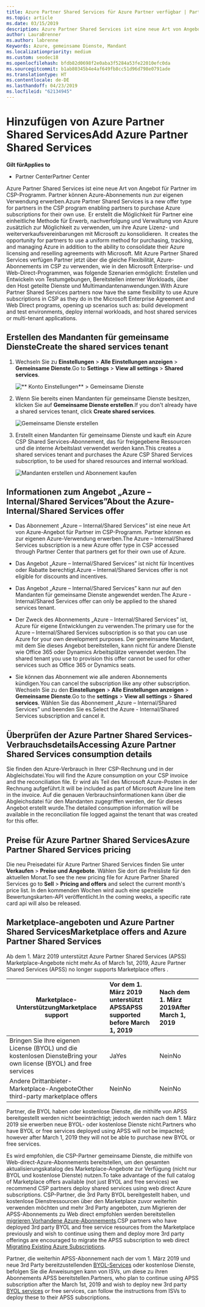 ```yaml
---
title: Azure Partner Shared Services für Azure Partner verfügbar | Partner Center
ms.topic: article
ms.date: 03/15/2019
description: Azure Partner Shared Services ist eine neue Art von Angebot für Partner im CSP-Programm. Partner können Azure-Abonnements nun zur eigenen Verwendung erwerben.
author: LauraBrenner
ms.author: labrenne
Keywords: Azure, gemeinsame Dienste, Mandant
ms.localizationpriority: medium
ms.custom: seodec18
ms.openlocfilehash: bfdb82d0698f2e0aba3f5284a53fe22010efc0da
ms.sourcegitcommit: b1ab80345b4e4af649fb8cc51d96d798e0791ade
ms.translationtype: HT
ms.contentlocale: de-DE
ms.lasthandoff: 04/23/2019
ms.locfileid: "62134945"
---
```

# <a name="add-azure-partner-shared-services"></a><span data-ttu-id="b0650-104">Hinzufügen von Azure Partner Shared Services</span><span class="sxs-lookup"><span data-stu-id="b0650-104">Add Azure Partner Shared Services</span></span>

<span data-ttu-id="b0650-105">**Gilt für**</span><span class="sxs-lookup"><span data-stu-id="b0650-105">**Applies to**</span></span>

-  <span data-ttu-id="b0650-106">Partner Center</span><span class="sxs-lookup"><span data-stu-id="b0650-106">Partner Center</span></span>

<span data-ttu-id="b0650-107">Azure Partner Shared Services ist eine neue Art von Angebot für Partner im CSP-Programm. Partner können Azure-Abonnements nun zur eigenen Verwendung erwerben.</span><span class="sxs-lookup"><span data-stu-id="b0650-107">Azure Partner Shared Services is a new offer type for partners in the CSP program enabling partners to purchase Azure subscriptions for their own use.</span></span><span data-ttu-id="b0650-108">  Er erstellt die Möglichkeit für Partner eine einheitliche Methode für Erwerb, nachverfolgung und Verwaltung von Azure zusätzlich zur Möglichkeit zu verwenden, um ihre Azure Lizenz- und weiterverkaufsvereinbarungen mit Microsoft zu konsolidieren.</span><span class="sxs-lookup"><span data-stu-id="b0650-108">  It creates the opportunity for partners to use a uniform method for purchasing, tracking, and managing Azure in addition to the ability to consolidate their Azure licensing and reselling agreements with Microsoft.</span></span> <span data-ttu-id="b0650-109">Mit Azure Partner Shared Services verfügen Partner jetzt über die gleiche Flexibilität, Azure-Abonnements im CSP zu verwenden, wie in den Microsoft Enterprise- und Web-Direct-Programmen, was folgende Szenarien ermöglicht: Erstellen und Entwickeln von Testumgebungen, Bereitstellen interner Workloads, über den Host geteilte Dienste und Multimandantenanwendungen.</span><span class="sxs-lookup"><span data-stu-id="b0650-109">With Azure Partner Shared Services partners now have the same flexibility to use Azure subscriptions in CSP as they do in the Microsoft Enterprise Agreement and Web Direct programs, opening up scenarios such as:  build development and test environments, deploy internal workloads, and host shared services or multi-tenant applications.</span></span>  

## <a name="create-the-shared-services-tenant"></a><span data-ttu-id="b0650-110">Erstellen des Mandanten für gemeinsame Dienste</span><span class="sxs-lookup"><span data-stu-id="b0650-110">Create the shared services tenant</span></span>

1. <span data-ttu-id="b0650-111">Wechseln Sie zu **Einstellungen** > **Alle Einstellungen anzeigen** > **Gemeinsame Dienste**.</span><span class="sxs-lookup"><span data-stu-id="b0650-111">Go to **Settings** > **View all settings** > **Shared services**.</span></span>

    ![\*\* Konto Einstellungen\*\* > **Gemeinsame Dienste**](images/sharedservices2.png)

2. <span data-ttu-id="b0650-113">Wenn Sie bereits einen Mandanten für gemeinsame Dienste besitzen, klicken Sie auf **Gemeinsame Dienste erstellen**.</span><span class="sxs-lookup"><span data-stu-id="b0650-113">If you don't already have a shared services tenant, click **Create shared services**.</span></span>

    ![Gemeinsame Dienste erstellen](images/sharedservices3.png)

3. <span data-ttu-id="b0650-115">Erstellt einen Mandanten für gemeinsame Dienste und kauft ein Azure CSP Shared Services-Abonnement, das für freigegebene Ressourcen und die interne Arbeitslast verwendet werden kann.</span><span class="sxs-lookup"><span data-stu-id="b0650-115">This creates a shared services tenant and purchases the Azure CSP Shared Services subscription, to be used for shared resources and internal workload.</span></span>

    ![Mandanten erstellen und Abonnement kaufen](images/sharedservices5.png)

## <a name="about-the-azure--internalshared-services-offer"></a><span data-ttu-id="b0650-117">Informationen zum Angebot „Azure – Internal/Shared Services”</span><span class="sxs-lookup"><span data-stu-id="b0650-117">About the Azure- Internal/Shared Services offer</span></span>

- <span data-ttu-id="b0650-118">Das Abonnement „Azure – Internal/Shared Services” ist eine neue Art von Azure-Angebot für Partner im CSP-Programm. Partner können es zur eigenen Azure-Verwendung erwerben.</span><span class="sxs-lookup"><span data-stu-id="b0650-118">The Azure – Internal/Shared Services subscription is a new Azure offer type in CSP accessed through Partner Center that partners get for their own use of Azure.</span></span> 

- <span data-ttu-id="b0650-119">Das Angebot „Azure – Internal/Shared Services” ist nicht für Incentives oder Rabatte berechtigt.</span><span class="sxs-lookup"><span data-stu-id="b0650-119">Azure – Internal/Shared Services offer is not eligible for discounts and incentives.</span></span>

- <span data-ttu-id="b0650-120">Das Angebot „Azure – Internal/Shared Services” kann nur auf den Mandanten für gemeinsame Dienste angewendet werden.</span><span class="sxs-lookup"><span data-stu-id="b0650-120">The Azure - Internal/Shared Services offer can only be applied to the shared services tenant.</span></span>

- <span data-ttu-id="b0650-121">Der Zweck des Abonnements „Azure – Internal/Shared Services” ist, Azure für eigene Entwicklungen zu verwenden.</span><span class="sxs-lookup"><span data-stu-id="b0650-121">The primary use for the Azure – Internal/Shared Services subscription is so that you can use Azure for your own development purposes.</span></span> <span data-ttu-id="b0650-122">Der gemeinsame Mandant, mit dem Sie dieses Angebot bereitstellen, kann nicht für andere Dienste wie Office 365 oder Dynamics Arbeitsplätze verwendet werden.</span><span class="sxs-lookup"><span data-stu-id="b0650-122">The shared tenant you use to provision this offer cannot be used for other services such as Office 365 or Dynamics seats.</span></span> 

- <span data-ttu-id="b0650-123">Sie können das Abonnement wie alle anderen Abonnements kündigen.</span><span class="sxs-lookup"><span data-stu-id="b0650-123">You can cancel the subscription like any other subscription.</span></span> <span data-ttu-id="b0650-124">Wechseln Sie zu den **Einstellungen** > **Alle Einstellungen anzeigen** > **Gemeinsame Dienste**.</span><span class="sxs-lookup"><span data-stu-id="b0650-124">Go to the **settings** > **View all settings** > **Shared services**.</span></span> <span data-ttu-id="b0650-125">Wählen Sie das Abonnement „Azure – Internal/Shared Services” und beenden Sie es.</span><span class="sxs-lookup"><span data-stu-id="b0650-125">Select the Azure - Internal/Shared Services subscription and cancel it.</span></span>

## <a name="accessing-azure-partner-shared-services-consumption-details"></a><span data-ttu-id="b0650-126">Überprüfen der Azure Partner Shared Services-Verbrauchsdetails</span><span class="sxs-lookup"><span data-stu-id="b0650-126">Accessing Azure Partner Shared Services consumption details</span></span>

<span data-ttu-id="b0650-127">Sie finden den Azure-Verbrauch in Ihrer CSP-Rechnung und in der Abgleichsdatei.</span><span class="sxs-lookup"><span data-stu-id="b0650-127">You will find the Azure consumption on your CSP invoice and the reconciliation file.</span></span> <span data-ttu-id="b0650-128">Er wird als Teil des Microsoft Azure-Posten in der Rechnung aufgeführt.</span><span class="sxs-lookup"><span data-stu-id="b0650-128">It will be included as part of Microsoft Azure line item in the invoice.</span></span> <span data-ttu-id="b0650-129">Auf die genauen Verbrauchsinformationen kann über die Abgleichsdatei für den Mandanten zugegriffen werden, der für dieses Angebot erstellt wurde.</span><span class="sxs-lookup"><span data-stu-id="b0650-129">The detailed consumption information will be available in the reconciliation file logged against the tenant that was created for this offer.</span></span> 

## <a name="azure-partner-shared-services-pricing"></a><span data-ttu-id="b0650-130">Preise für Azure Partner Shared Services</span><span class="sxs-lookup"><span data-stu-id="b0650-130">Azure Partner Shared Services pricing</span></span>

<span data-ttu-id="b0650-131">Die neu Preisedatei für Azure Partner Shared Services finden Sie unter **Verkaufen** > **Preise und Angebote**. Wählen Sie dort die Preisliste für den aktuellen Monat.</span><span class="sxs-lookup"><span data-stu-id="b0650-131">To see the new pricing file for Azure Partner Shared Services go to **Sell** > **Pricing and offers** and select the current month's price list.</span></span> <span data-ttu-id="b0650-132">In den kommenden Wochen wird auch eine spezielle Bewertungskarten-API veröffentlicht.</span><span class="sxs-lookup"><span data-stu-id="b0650-132">In the coming weeks, a specific rate card api will also be released.</span></span>

## <a name="marketplace-offers-and-azure-partner-shared-services"></a><span data-ttu-id="b0650-133">Marketplace-angeboten und Azure Partner Shared Services</span><span class="sxs-lookup"><span data-stu-id="b0650-133">Marketplace offers and Azure Partner Shared Services</span></span>

<span data-ttu-id="b0650-134">Ab dem 1. März 2019 unterstützt Azure Partner Shared Services (APSS) Marketplace-Angebote nicht mehr.</span><span class="sxs-lookup"><span data-stu-id="b0650-134">As of March 1st, 2019, Azure Partner Shared Services (APSS) no longer supports Marketplace offers .</span></span>   

|<span data-ttu-id="b0650-135">**Marketplace-Unterstützung**</span><span class="sxs-lookup"><span data-stu-id="b0650-135">**Marketplace support**</span></span>   |<span data-ttu-id="b0650-136">**Vor dem 1. März 2019 unterstützt APSS**</span><span class="sxs-lookup"><span data-stu-id="b0650-136">**APSS supported before March 1, 2019**</span></span>|<span data-ttu-id="b0650-137">**Nach dem 1. März 2019**</span><span class="sxs-lookup"><span data-stu-id="b0650-137">**After March 1, 2019**</span></span>|
|---------------------------|:----------------------------|:-------------------|
|<span data-ttu-id="b0650-138">Bringen Sie Ihre eigenen License (BYOL) und die kostenlosen Dienste</span><span class="sxs-lookup"><span data-stu-id="b0650-138">Bring your own license (BYOL) and free services</span></span>   | <span data-ttu-id="b0650-139">Ja</span><span class="sxs-lookup"><span data-stu-id="b0650-139">Yes</span></span>   | <span data-ttu-id="b0650-140">Nein</span><span class="sxs-lookup"><span data-stu-id="b0650-140">No</span></span>|
|<span data-ttu-id="b0650-141">Andere Drittanbieter-Marketplace-Angebote</span><span class="sxs-lookup"><span data-stu-id="b0650-141">Other third-party marketplace offers</span></span>   | <span data-ttu-id="b0650-142">Nein</span><span class="sxs-lookup"><span data-stu-id="b0650-142">No</span></span>   |<span data-ttu-id="b0650-143">Nein</span><span class="sxs-lookup"><span data-stu-id="b0650-143">No</span></span>|


<span data-ttu-id="b0650-144">Partner, die BYOL haben oder kostenlose Dienste, die mithilfe von APSS bereitgestellt werden nicht beeinträchtigt; jedoch werden nach dem 1. März 2019 sie erwerben neue BYOL- oder kostenlose Dienste nicht.</span><span class="sxs-lookup"><span data-stu-id="b0650-144">Partners who have BYOL or free services deployed using APSS will not be impacted; however after  March 1, 2019 they will not be able to purchase new BYOL or free services.</span></span> 

<span data-ttu-id="b0650-145">Es wird empfohlen, die CSP-Partner gemeinsame Dienste, die mithilfe von Web-direct-Azure-Abonnements bereitstellen, um den gesamten aktualisierungskatalog des Marketplace-Angebote zur Verfügung (nicht nur BYOL und kostenlose Dienste) nutzen.</span><span class="sxs-lookup"><span data-stu-id="b0650-145">To take advantage of the full catalog of Marketplace offers available (not just BYOL and free services) we recommend CSP partners deploy shared services using web direct Azure subscriptions.</span></span>  <span data-ttu-id="b0650-146">CSP-Partner, die 3rd Party BYOL bereitgestellt haben, und kostenlose Dienstressourcen über den Marketplace zuvor weiterhin verwenden möchten und mehr 3rd Party angeboten, zum Migrieren der APSS-Abonnements zu Web direct empfohlen werden bereitstellen [migrieren Vorhandene Azure-Abonnements](https://docs.microsoft.com/azure/cloud-solution-provider/migration/migration#migrating-existing-azure-subscriptions).</span><span class="sxs-lookup"><span data-stu-id="b0650-146">CSP partners who have deployed 3rd party BYOL and free service resources from the Marketplace previously and wish to continue using them and deploy more 3rd party offerings are encouraged to migrate the APSS subscription to web direct [Migrating Existing Azure Subscriptions](https://docs.microsoft.com/azure/cloud-solution-provider/migration/migration#migrating-existing-azure-subscriptions).</span></span>

<span data-ttu-id="b0650-147">Partner, die weiterhin APSS-Abonnement nach der vom 1. März 2019 und neue 3rd Party bereitzustellenden [BYOL-Services](https://azuremarketplace.microsoft.com/marketplace/apps?filters=byol) oder kostenlose Dienste, befolgen Sie die Anweisungen kann von ISVs, um diese zu ihren Abonnements APSS bereitstellen.</span><span class="sxs-lookup"><span data-stu-id="b0650-147">Partners, who plan to continue using APSS subscription after the March 1st, 2019 and wish to deploy new 3rd party [BYOL services](https://azuremarketplace.microsoft.com/marketplace/apps?filters=byol) or free services, can follow the instructions from ISVs to deploy these to their APSS subscriptions.</span></span>

